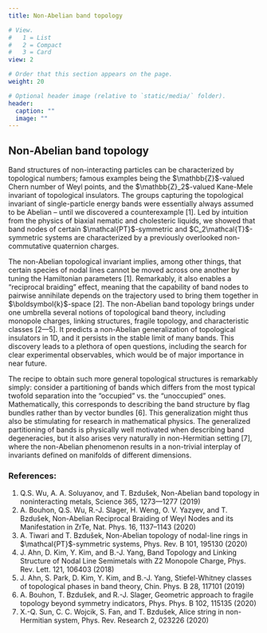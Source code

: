 ```yaml
---
title: Non-Abelian band topology

# View.
#   1 = List
#   2 = Compact
#   3 = Card
view: 2

# Order that this section appears on the page.
weight: 20

# Optional header image (relative to `static/media/` folder).
header:
  caption: ""
  image: ""
---
```

<section>
  <h2>Non-Abelian band topology</h2>
  <p>Band structures of non-interacting particles can be characterized by topological numbers; 
    famous examples being the $\mathbb{Z}$-valued Chern number of Weyl points, and the $\mathbb{Z}_2$-valued Kane-Mele invariant 
    of topological insulators. The groups capturing the topological invariant of single-particle energy bands were essentially 
    always assumed to be Abelian – until we discovered a counterexample [1]. Led by intuition from the physics of
    biaxial nematic and cholesteric liquids, we showed that band nodes of certain $\mathcal{PT}$-symmetric and $C_2\mathcal{T}$-symmetric 
    systems are characterized by a previously overlooked non-commutative quaternion charges. </p>
  <p>The non-Abelian topological invariant implies, among other things, that certain species of nodal 
    lines cannot be moved across one another by tuning the Hamiltonian parameters [1]. Remarkably, it also 
    enables a “reciprocal braiding” effect, meaning that the capability of band nodes to pairwise annihilate
    depends on the trajectory used to bring them together in $\boldsymbol{k}$-space [2]. The non-Abelian band topology 
    brings under one umbrella several notions of topological band theory, including monopole charges, linking 
    structures, fragile topology, and characteristic classes [2—5]. It predicts a non-Abelian generalization of
    topological insulators in 1D, and it persists in the stable limit of many bands. This discovery leads to a 
    plethora of open questions, including the search for clear experimental observables, which would be of major 
    importance in near future.</p>
  <p>The recipe to obtain such more general topological structures is remarkably simply: consider a partitioning 
    of bands which differs from the most typical twofold separation into the “occupied” vs. the “unoccupied” ones.
    Mathematically, this corresponds to describing the band structure by flag bundles rather than by vector bundles [6]. 
    This generalization might thus also be stimulating for research in mathematical physics. The generalized partitioning 
    of bands is physically well motivated when describing band degeneracies, but it also arises very naturally in 
    non-Hermitian setting [7], where the non-Abelian phenomenon results in a non-trivial interplay of invariants 
    defined on manifolds of different dimensions.</p>
  <h3>References:</h3>
  <ol>
  <li> Q.S. Wu, A. A. Soluyanov, and T. Bzdušek, Non-Abelian band topology in noninteracting metals, Science 365, 1273—1277 (2019)</li>
  <li> A. Bouhon, Q.S. Wu, R.-J. Slager, H. Weng, O. V. Yazyev, and T. Bzdušek, Non-Abelian Reciprocal Braiding of Weyl Nodes and its Manifestation in ZrTe, Nat. Phys. 16, 1137–1143 (2020) </li>
  <li> A. Tiwari and T. Bzdušek, Non-Abelian topology of nodal-line rings in $\mathcal{PT}$-symmetric systems, Phys. Rev. B 101, 195130 (2020)</li>
  <li> J. Ahn, D. Kim, Y. Kim, and B.-J. Yang, Band Topology and Linking Structure of Nodal Line Semimetals with Z2 Monopole Charge, Phys. Rev. Lett. 121, 106403 (2018)</li>
  <li> J. Ahn, S. Park, D. Kim, Y. Kim, and B.-J. Yang, Stiefel-Whitney classes of topological phases in band theory, Chin. Phys. B 28, 117101 (2019) </li>
  <li> A. Bouhon, T. Bzdušek, and R.-J. Slager, Geometric approach to fragile topology beyond symmetry indicators, Phys. Phys. B 102, 115135 (2020) </li>
  <li> X.-Q. Sun, C. C. Wojcik, S. Fan, and T. Bzdušek, Alice string in non-Hermitian system, Phys. Rev. Research 2, 023226 (2020) </li>
  </ol>
</section>

